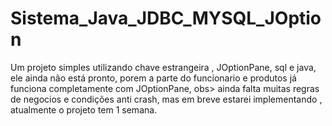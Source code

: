 # Sistema_Java_JDBC_MYSQL_JOption
Um projeto simples utilizando chave estrangeira , JOptionPane, sql e java, ele ainda não está pronto, porem a parte do funcionario e produtos já funciona completamente com JOptionPane, obs> ainda falta muitas regras de negocios e condições anti crash, mas em breve estarei implementando , atualmente o projeto tem 1 semana.

